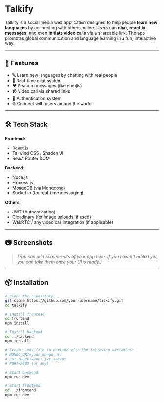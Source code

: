 # Talkify

Talkify is a social media web application designed to help people **learn new languages** by connecting with others online. Users can **chat**, **react to messages**, and even **initiate video calls** via a shareable link. The app promotes global communication and language learning in a fun, interactive way.

---

## 🚀 Features

- 🔤 Learn new languages by chatting with real people
- 💬 Real-time chat system
- ❤️ React to messages (like emojis)
- 📹 Video call via shared links
- 👤 Authentication system
- 🌐 Connect with users around the world

---

## 🛠️ Tech Stack

**Frontend:**
- React.js
- Tailwind CSS / Shadcn UI
- React Router DOM

**Backend:**
- Node.js
- Express.js
- MongoDB (via Mongoose)
- Socket.io (for real-time messaging)

**Others:**
- JWT (Authentication)
- Cloudinary (for image uploads, if used)
- WebRTC / any video call integration (if applicable)

---

## 📷 Screenshots

> *(You can add screenshots of your app here. If you haven't added yet, you can take them once your UI is ready.)*

---

## 📦 Installation

```bash
# Clone the repository
git clone https://github.com/your-username/talkify.git
cd talkify

# Install frontend
cd frontend
npm install

# Install backend
cd ../backend
npm install

# Create .env file in backend with the following variables:
# MONGO_URI=your_mongo_uri
# JWT_SECRET=your_jwt_secret
# PORT=5000 (or any)

# Start backend
npm run dev

# Start frontend
cd ../frontend
npm run dev
